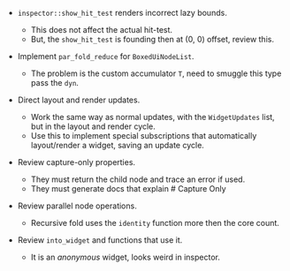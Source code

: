 * `inspector::show_hit_test` renders incorrect lazy bounds.
    - This does not affect the actual hit-test.
    - But, the `show_hit_test` is founding then at (0, 0) offset, review this.

* Implement `par_fold_reduce` for `BoxedUiNodeList`.
    - The problem is the custom accumulator `T`, need to smuggle this type pass the `dyn`.

* Direct layout and render updates.
    - Work the same way as normal updates, with the `WidgetUpdates` list, but in the layout and render cycle.
    - Use this to implement special subscriptions that automatically layout/render a widget, saving an update
      cycle.
      
* Review capture-only properties.
    - They must return the child node and trace an error if used.
    - They must generate docs that explain # Capture Only

* Review parallel node operations.
    - Recursive fold uses the `identity` function more then the core count.

* Review `into_widget` and functions that use it.
    - It is an *anonymous* widget, looks weird in inspector.
